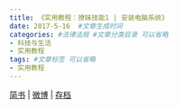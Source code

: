 ```yaml
---
title: 《实用教程：撩妹技能1 | 安装电脑系统》
date: 2017-5-16  #文章生成时间
categories: #法律法规 #文章分类目录 可以省略
- 科技与生活
- 实用教程
tags: #文章标签 可以省略
- 实用教程
---
```


<!--more-->


[简书](http://www.jianshu.com/p/17006d749d29/) | [微博](http://t.cn/RajNany)  |   [存档](http://www.cnblogs.com/wanqinlong/articles/6826744.html) 
 
